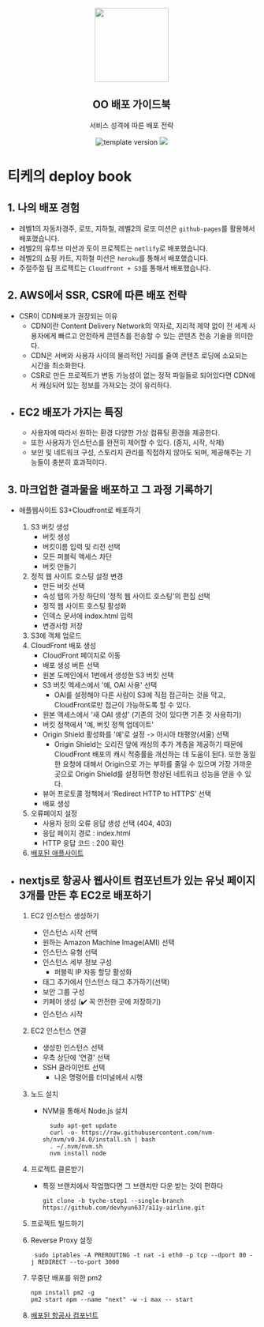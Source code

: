 <p align="middle" >
  <img width="150px;" src="https://upload.wikimedia.org/wikipedia/commons/thumb/9/93/Amazon_Web_Services_Logo.svg/1200px-Amazon_Web_Services_Logo.svg.png"/>
</p>
<h2 align="middle">OO 배포 가이드북</h2>
<p align="middle">서비스 성격에 따른 배포 전략</p>
<p align="middle">
  <img src="https://img.shields.io/badge/version-1.0.0-blue?style=flat-square" alt="template version"/>
  <img src="https://img.shields.io/badge/license-MIT-brightgreen.svg?style=flat-square"/>
</p>

# 티케의 deploy book

## 1. 나의 배포 경험

- 레벨1의 자동차경주, 로또, 지하철, 레벨2의 로또 미션은 `github-pages`를 활용해서 배포했습니다.
- 레벨2의 유투브 미션과 토이 프로젝트는 `netlify`로 배포했습니다.
- 레벨2의 쇼핑 카트, 지하철 미션은 `heroku`를 통해서 배포했습니다.
- 주절주절 팀 프로젝트는 `Cloudfront + S3`를 통해서 배포했습니다.

## 2. AWS에서 SSR, CSR에 따른 배포 전략

- CSR이 CDN배포가 권장되는 이유
  - CDN이란 Content Delivery Network의 약자로, 지리적 제약 없이 전 세계 사용자에게 빠르고 안전하게 콘텐츠를 전송할 수 있는 콘텐츠 전송 기술을 의미한다.
  - CDN은 서버와 사용자 사이의 물리적인 거리를 줄여 콘텐츠 로딩에 소요되는 시간을 최소화한다.
  - CSR로 만든 프로젝트가 변동 가능성이 없는 정적 파일들로 되어있다면 CDN에서 캐싱되어 있는 정보를 가져오는 것이 유리하다.
- ## EC2 배포가 가지는 특징
  - 사용자에 따라서 원하는 환경 다양한 가상 컴퓨팅 환경을 제공한다.
  - 또한 사용자가 인스턴스를 완전히 제어할 수 있다. (중지, 시작, 삭제)
  - 보안 및 네트워크 구성, 스토리지 관리를 직접하지 않아도 되며, 제공해주는 기능들이 충분히 효과적이다.

## 3. 마크업한 결과물을 배포하고 그 과정 기록하기

- 애플웹사이트 S3+Cloudfront로 배포하기

  1. S3 버킷 생성
     - 버킷 생성
     - 버킷이름 입력 및 리전 선택
     - 모든 퍼블릭 액세스 차단
     - 버킷 만들기
  2. 정적 웹 사이트 호스팅 설정 변경
     - 만든 버킷 선택
     - 속성 탭의 가장 하단의 '정적 웹 사이트 호스팅'의 편집 선택
     - 정적 웹 사이트 호스팅 활성화
     - 인덱스 문서에 index.html 입력
     - 변경사항 저장
  3. S3에 객체 업로드
  4. CloudFront 배포 생성
     - CloudFront 페이지로 이동
     - 배포 생성 버튼 선택
     - 원본 도메인에서 1번에서 생성한 S3 버킷 선택
     - S3 버킷 엑세스에서 '예, OAI 사용' 선택
       - OAI를 설정해야 다른 사람이 S3에 직접 접근하는 것을 막고, CloudFront로만 접근이 가능하도록 할 수 있다.
     - 원본 액세스에서 '새 OAI 생성' (기존의 것이 있다면 기존 것 사용하기)
     - 버킷 정책에서 '예, 버킷 정책 업데이트'
     - Origin Shield 활성화를 '예'로 설정 -> 아시아 태평양(서울) 선택
       - Origin Shield는 오리진 앞에 캐싱의 추가 계층을 제공하기 때문에 CloudFront 배포의 캐시 적중률을 개선하는 데 도움이 된다. 또한 동일한 요청에 대해서 Origin으로 가는 부하를 줄일 수 있으며 가장 가까운 곳으로 Origin Shield를 설정하면 향상된 네트워크 성능을 얻을 수 있다.
     - 뷰어 프로토콜 정책에서 'Redirect HTTP to HTTPS' 선택
     - 배포 생성
  5. 오류페이지 설정
     - 사용자 정의 오류 응답 생성 선택 (404, 403)
     - 응답 페이지 경로 : index.html
     - HTTP 응답 코드 : 200 확인
  6. [배포된 애플사이트](https://d24i2g98ey4bje.cloudfront.net/)

- ## nextjs로 항공사 웹사이트 컴포넌트가 있는 유닛 페이지 3개를 만든 후 EC2로 배포하기

  1. EC2 인스턴스 생성하기
     - 인스턴스 시작 선택
     - 원하는 Amazon Machine Image(AMI) 선택
     - 인스턴스 유형 선택
     - 인스턴스 세부 정보 구성
       - 퍼블릭 IP 자동 할당 활성화
     - 태그 추가에서 인스턴스 태그 추가하기(선택)
     - 보안 그룹 구성
     - 키페어 생성 (✔️ 꼭 안전한 곳에 저장하기)
     - 인스턴스 시작
  2. EC2 인스턴스 연결
     - 생성한 인스턴스 선택
     - 우측 상단에 '연결' 선택
     - SSH 클라이언트 선택
       - 나온 명령어를 터미널에서 시행
  3. 노드 설치
     - NVM을 통해서 Node.js 설치
       ```
         sudo apt-get update
         curl -o- https://raw.githubusercontent.com/nvm-sh/nvm/v0.34.0/install.sh | bash
         . ~/.nvm/nvm.sh
         nvm install node
       ```
  4. 프로젝트 클론받기
     - 특정 브랜치에서 작업했다면 그 브랜치만 다운 받는 것이 편하다
       ```
       git clone -b tyche-step1 --single-branch https://github.com/devhyun637/a11y-airline.git
       ```
  5. 프로젝트 빌드하기
  6. Reverse Proxy 설정

     ```
      sudo iptables -A PREROUTING -t nat -i eth0 -p tcp --dport 80 -j REDIRECT --to-port 3000
     ```

  7. 무중단 배포를 위한 pm2
     ```
     npm install pm2 -g
     pm2 start npm --name "next" -w -i max -- start
     ```
  8. [배포된 항공사 컴포넌트](http://ec2-52-78-168-33.ap-northeast-2.compute.amazonaws.com/spinbutton)
